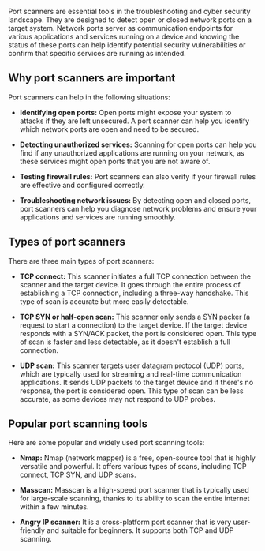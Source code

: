 Port scanners are essential tools in the troubleshooting and cyber security landscape. They are designed to detect open or closed network ports on a target system. Network ports server as communication endpoints for various applications and services running on a device and knowing the status of these ports can help identify potential security vulnerabilities or confirm that specific services are running as intended.

## Why port scanners are important

Port scanners can help in the following situations:

- **Identifying open ports:** Open ports might expose your system to attacks if they are left unsecured. A port scanner can help you identify which network ports are open and need to be secured.

- **Detecting unauthorized services:** Scanning for open ports can help you find if any unauthorized applications are running on your network, as these services might open ports that you are not aware of.

- **Testing firewall rules:** Port scanners can also verify if your firewall rules are effective and configured correctly.

- **Troubleshooting network issues:** By detecting open and closed ports, port scanners can help you diagnose network problems and ensure your applications and services are running smoothly.

## Types of port scanners

There are three main types of port scanners:

- **TCP connect:** This scanner initiates a full TCP connection between the scanner and the target device. It goes through the entire process of establishing a TCP connection, including a three-way handshake. This type of scan is accurate but more easily detectable.

- **TCP SYN or half-open scan:** This scanner only sends a SYN packer (a request to start a connection) to the target device. If the target device responds with a SYN/ACK packet, the port is considered open. This type of scan is faster and less detectable, as it doesn't establish a full connection.

- **UDP scan:** This scanner targets user datagram protocol (UDP) ports, which are typically used for streaming and real-time communication applications. It sends UDP packets to the target device and if there's no response, the port is considered open. This type of scan can be less accurate, as some devices may not respond to UDP probes.

## Popular port scanning tools

Here are some popular and widely used port scanning tools:

- **Nmap:** Nmap (network mapper) is a free, open-source tool that is highly versatile and powerful. It offers various types of scans, including TCP connect, TCP SYN, and UDP scans.

- **Masscan:** Masscan is a high-speed port scanner that is typically used for large-scale scanning, thanks to its ability to scan the entire internet within a few minutes.

- **Angry IP scanner:** It is a cross-platform port scanner that is very user-friendly and suitable for beginners. It supports both TCP and UDP scanning.
